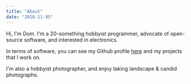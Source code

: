 ```yaml
---
title: "About"
date: "2018-11-05"
---
```


Hi, I'm Dom. I'm a 20-something hobbyist programmer, advocate of open-source software, and interested in electronics.

In terms of software, you can see my Github profile [here][gh] and my projects
that I work on.

I'm also a hobbyist photographer, and enjoy taking landscape & candid
photographs.

[gh]: https://github.com/shymega
